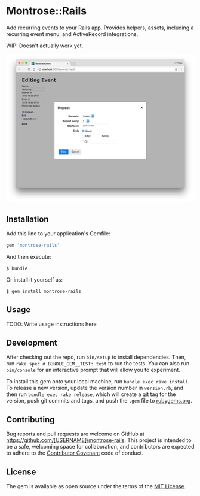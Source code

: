 # Montrose::Rails

Add recurring events to your Rails app. Provides helpers, assets, including a recurring event menu, and ActiveRecord integrations. 

WIP: Doesn't actually work yet.

![](screenshot.png)

## Installation

Add this line to your application's Gemfile:

```ruby
gem 'montrose-rails'
```

And then execute:

    $ bundle

Or install it yourself as:

    $ gem install montrose-rails

## Usage

TODO: Write usage instructions here

## Development

After checking out the repo, run `bin/setup` to install dependencies. Then, run `rake spec # BUNDLE_GEM__TEST: test` to run the tests. You can also run `bin/console` for an interactive prompt that will allow you to experiment.

To install this gem onto your local machine, run `bundle exec rake install`. To release a new version, update the version number in `version.rb`, and then run `bundle exec rake release`, which will create a git tag for the version, push git commits and tags, and push the `.gem` file to [rubygems.org](https://rubygems.org).

## Contributing

Bug reports and pull requests are welcome on GitHub at https://github.com/[USERNAME]/montrose-rails. This project is intended to be a safe, welcoming space for collaboration, and contributors are expected to adhere to the [Contributor Covenant](http://contributor-covenant.org) code of conduct.

## License

The gem is available as open source under the terms of the [MIT License](http://opensource.org/licenses/MIT).

